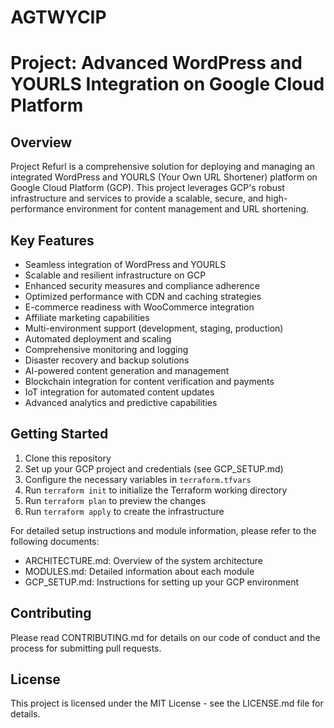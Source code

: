 # AGTWYCIP
# Project: Advanced WordPress and YOURLS Integration on Google Cloud Platform

## Overview

Project Refurl is a comprehensive solution for deploying and managing an integrated WordPress and YOURLS (Your Own URL Shortener) platform on Google Cloud Platform (GCP). This project leverages GCP's robust infrastructure and services to provide a scalable, secure, and high-performance environment for content management and URL shortening.

## Key Features

- Seamless integration of WordPress and YOURLS
- Scalable and resilient infrastructure on GCP
- Enhanced security measures and compliance adherence
- Optimized performance with CDN and caching strategies
- E-commerce readiness with WooCommerce integration
- Affiliate marketing capabilities
- Multi-environment support (development, staging, production)
- Automated deployment and scaling
- Comprehensive monitoring and logging
- Disaster recovery and backup solutions
- AI-powered content generation and management
- Blockchain integration for content verification and payments
- IoT integration for automated content updates
- Advanced analytics and predictive capabilities

## Getting Started

1. Clone this repository
2. Set up your GCP project and credentials (see GCP_SETUP.md)
3. Configure the necessary variables in `terraform.tfvars`
4. Run `terraform init` to initialize the Terraform working directory
5. Run `terraform plan` to preview the changes
6. Run `terraform apply` to create the infrastructure

For detailed setup instructions and module information, please refer to the following documents:

- ARCHITECTURE.md: Overview of the system architecture
- MODULES.md: Detailed information about each module
- GCP_SETUP.md: Instructions for setting up your GCP environment

## Contributing

Please read CONTRIBUTING.md for details on our code of conduct and the process for submitting pull requests.

## License

This project is licensed under the MIT License - see the LICENSE.md file for details.
